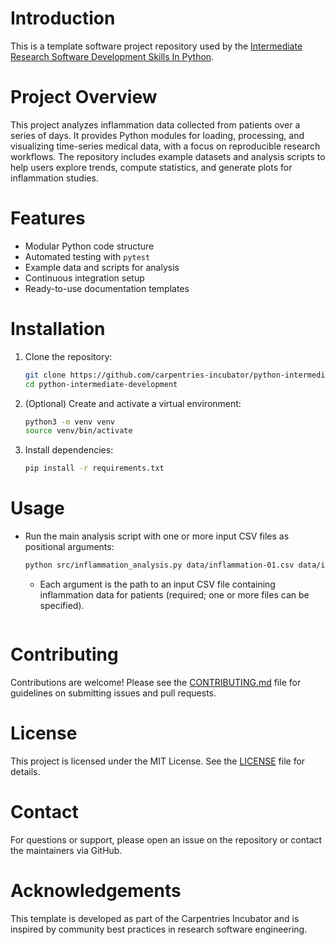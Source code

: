 # Introduction

This is a template software project repository used by the [Intermediate Research Software Development Skills In Python](https://github.com/carpentries-incubator/python-intermediate-development).


# Project Overview

This project analyzes inflammation data collected from patients over a series of days. It provides Python modules for loading, processing, and visualizing time-series medical data, with a focus on reproducible research workflows. The repository includes example datasets and analysis scripts to help users explore trends, compute statistics, and generate plots for inflammation studies.

# Features

- Modular Python code structure
- Automated testing with `pytest`
- Example data and scripts for analysis
- Continuous integration setup
- Ready-to-use documentation templates

# Installation

1. Clone the repository:
    ```bash
    git clone https://github.com/carpentries-incubator/python-intermediate-development.git
    cd python-intermediate-development
    ```
2. (Optional) Create and activate a virtual environment:
    ```bash
    python3 -m venv venv
    source venv/bin/activate
    ```
3. Install dependencies:
    ```bash
    pip install -r requirements.txt
    ```

# Usage

- Run the main analysis script with one or more input CSV files as positional arguments:
    ```bash
    python src/inflammation_analysis.py data/inflammation-01.csv data/inflammation-02.csv
    ```
    - Each argument is the path to an input CSV file containing inflammation data for patients (required; one or more files can be specified).
    ```

# Contributing

Contributions are welcome! Please see the [CONTRIBUTING.md](CONTRIBUTING.md) file for guidelines on submitting issues and pull requests.

# License

This project is licensed under the MIT License. See the [LICENSE](LICENSE) file for details.

# Contact

For questions or support, please open an issue on the repository or contact the maintainers via GitHub.

# Acknowledgements

This template is developed as part of the Carpentries Incubator and is inspired by community best practices in research software engineering.
